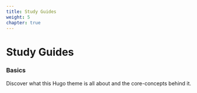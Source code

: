 ```yaml
---
title: Study Guides
weight: 5
chapter: true
---
```


# Study Guides

### Basics

Discover what this Hugo theme is all about and the core-concepts behind it.
